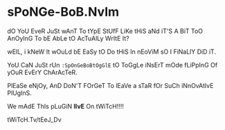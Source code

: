 # sPoNGe-BoB.NvIm

dO YoU EveR JuSt wAnT To tYpE StUfF LiKe tHiS
aNd iT'S A BiT ToO AnOyInG To bE AbLe tO AcTuAlLy
WrItE It?

wElL, i kNeW It wOuLd bE EaSy tO Do tHiS In nEoViM
sO I FiNaLlY DiD iT.

YoU CaN JuSt rUn `:SpOnGeBoBtOgGlE` tO ToGgLe iNsErT
mOde fLiPpInG Of yOuR EvErY ChArAcTeR.

PlEaSe eNjOy, AnD DoN'T FOrGeT To lEaVe a sTaR fOr
SuCh iNnOvAtIvE PlUgInS.

We mAdE ThIs pLuGiN **lIvE** On tWiTcH!!!!

tWiTcH.Tv/tEeJ_Dv
